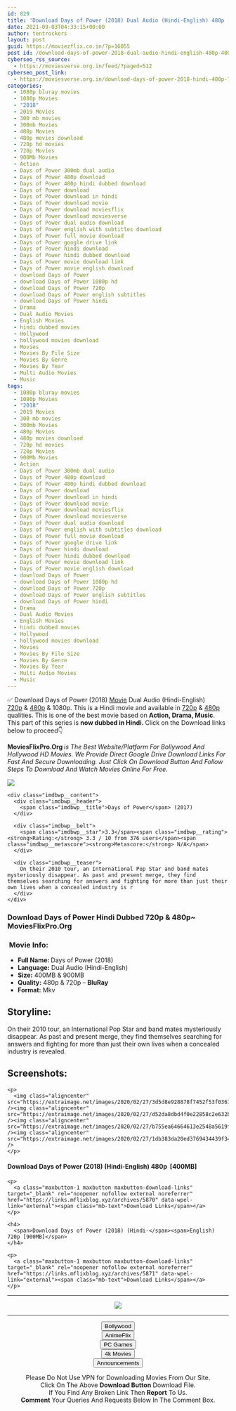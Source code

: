 ```yaml
---
id: 829
title: 'Download Days of Power (2018) Dual Audio (Hindi-English) 480p [400MB] || 720p [900MB]'
date: 2021-09-03T04:33:15+00:00
author: tentrockers
layout: post
guid: https://moviezflix.co.in/?p=16055
post id: /download-days-of-power-2018-dual-audio-hindi-english-480p-400mb-720p-900mb/
cyberseo_rss_source:
  - https://moviesverse.org.in/feed/?paged=512
cyberseo_post_link:
  - https://moviesverse.org.in/download-days-of-power-2018-hindi-480p-720p/
categories:
  - 1080p bluray movies
  - 1080p Movies
  - "2018"
  - 2019 Movies
  - 300 mb movies
  - 300mb Movies
  - 480p Movies
  - 480p movies download
  - 720p hd movies
  - 720p Movies
  - 900Mb Movies
  - Action
  - Days of Power 300mb dual audio
  - Days of Power 480p download
  - Days of Power 480p hindi dubbed download
  - Days of Power download
  - Days of Power download in hindi
  - Days of Power download movie
  - Days of Power download moviesflix
  - Days of Power download moviesverse
  - Days of Power dual audio download
  - Days of Power english with subtitles download
  - Days of Power full movie download
  - Days of Power google drive link
  - Days of Power hindi download
  - Days of Power hindi dubbed download
  - Days of Power movie download link
  - Days of Power movie english download
  - download Days of Power
  - download Days of Power 1080p hd
  - download Days of Power 720p
  - download Days of Power english subtitles
  - download Days of Power hindi
  - Drama
  - Dual Audio Movies
  - English Movies
  - hindi dubbed movies
  - Hollywood
  - hollywood movies download
  - Movies
  - Movies By File Size
  - Movies By Genre
  - Movies By Year
  - Multi Audio Movies
  - Music
tags:
  - 1080p bluray movies
  - 1080p Movies
  - "2018"
  - 2019 Movies
  - 300 mb movies
  - 300mb Movies
  - 480p Movies
  - 480p movies download
  - 720p hd movies
  - 720p Movies
  - 900Mb Movies
  - Action
  - Days of Power 300mb dual audio
  - Days of Power 480p download
  - Days of Power 480p hindi dubbed download
  - Days of Power download
  - Days of Power download in hindi
  - Days of Power download movie
  - Days of Power download moviesflix
  - Days of Power download moviesverse
  - Days of Power dual audio download
  - Days of Power english with subtitles download
  - Days of Power full movie download
  - Days of Power google drive link
  - Days of Power hindi download
  - Days of Power hindi dubbed download
  - Days of Power movie download link
  - Days of Power movie english download
  - download Days of Power
  - download Days of Power 1080p hd
  - download Days of Power 720p
  - download Days of Power english subtitles
  - download Days of Power hindi
  - Drama
  - Dual Audio Movies
  - English Movies
  - hindi dubbed movies
  - Hollywood
  - hollywood movies download
  - Movies
  - Movies By File Size
  - Movies By Genre
  - Movies By Year
  - Multi Audio Movies
  - Music
---
```

<div class="thecontent clearfix">
  <p>
    ✅ Download Days of Power (2018) <a href="https://moviesverse.org.in/category/movies/" data-wpel-link="internal">Movie</a> Dual Audio (Hindi-English) <a href="https://moviesverse.org.in/720p-movies/" data-wpel-link="internal">720p</a>&nbsp;&&nbsp;<a href="https://moviesverse.org.in/480p-movies/" data-wpel-link="internal">480p</a> & 1080p. This is a Hindi movie and available in <a href="https://moviesverse.org.in/720p-movies/" data-wpel-link="internal">720p</a>&nbsp;&&nbsp;<a href="https://moviesverse.org.in/480p-movies/" data-wpel-link="internal">480p</a> qualities. This is one of the best movie based on <strong>Action, Drama, Music</strong>. This part of this series is <strong>now dubbed in <span>Hindi.&nbsp;</span></strong><span>Click on the Download links below to proceed👇</span>
  </p>
  
  <p>
    <strong><span>MoviesFlixPro.Org&nbsp;</span></strong><em>is The Best Website/Platform For Bollywood And Hollywood HD Movies. We Provide Direct Google Drive Download Links For Fast And Secure Downloading. Just Click On Download Button And Follow Steps To&nbsp;Download And Watch Movies Online For Free.</em>
  </p>
  
  <div class="imdbwp imdbwp--movie dark">
    <div class="imdbwp__thumb">
      <a class="imdbwp__link" target="_blank" title="Days of Power" href="https://www.imdb.com/title/tt3068544/" rel="nofollow external noopener noreferrer" data-wpel-link="external"><img class="imdbwp__img" src="https://m.media-amazon.com/images/M/MV5BNjhhNDUwNTMtZDdhYi00NjE0LTliNDUtYTE0ODVhOTA1YzIzXkEyXkFqcGdeQXVyMjczNjEyOTQ@._V1_SX300.jpg" /></a>
    </div>
    
    <div class="imdbwp__content">
      <div class="imdbwp__header">
        <span class="imdbwp__title">Days of Power</span> (2017)
      </div>
      
      <div class="imdbwp__belt">
        <span class="imdbwp__star">3.3</span><span class="imdbwp__rating"><strong>Rating:</strong> 3.3 / 10 from 376 users</span><span class="imdbwp__metascore"><strong>Metascore:</strong> N/A</span>
      </div>
      
      <div class="imdbwp__teaser">
        On their 2010 tour, an International Pop Star and band mates mysteriously disappear. As past and present merge, they find themselves searching for answers and fighting for more than just their own lives when a concealed industry is r
      </div>
    </div>
  </div>
  
  <h3>
    <span>Download Days of Power Hindi Dubbed 720p & 480p~ MoviesFlixPro.Org</span>
  </h3>
  
  <h3>
    <span>&nbsp;Movie Info:&nbsp;</span>
  </h3>
  
  <ul>
    <li>
      <strong>Full Name: </strong>Days of Power (2018)
    </li>
    <li>
      <strong>Language:</strong> Dual Audio (Hindi-English)
    </li>
    <li>
      <strong>Size:</strong> 400MB & 900MB
    </li>
    <li>
      <strong>Quality:</strong> 480p & 720p – <span><strong>BluRay</strong></span>
    </li>
    <li>
      <strong>Format:</strong>&nbsp;Mkv
    </li>
  </ul>
  
  <h2>
    <span>Storyline:</span>
  </h2>
  
  <p>
    On their 2010 tour, an International Pop Star and band mates mysteriously disappear. As past and present merge, they find themselves searching for answers and fighting for more than just their own lives when a concealed industry is revealed.
  </p>
  
  <div class="summary_text">
    <h2>
      <span>Screenshots:</span>
    </h2>
    
    <p>
      <img class="aligncenter" src="https://extraimage.net/images/2020/02/27/3d5d8e928878f7452f53f0367ed0f705.jpg" /><img class="aligncenter" src="https://extraimage.net/images/2020/02/27/d52da8dbd4f0e22858c2e632be269e1c.jpg" /><img class="aligncenter" src="https://extraimage.net/images/2020/02/27/b755ea64664613e2548a5619f0fe948e.jpg" /><img class="aligncenter" src="https://extraimage.net/images/2020/02/27/1db383da20ed3769434439f346199565.jpg" />
    </p>
  </div>
  
  <div class="inline canwrap">
    <h4>
      <span>Download Days of Power (2018) (Hindi-English) </span><span>480p&nbsp; [400MB]</span>
    </h4>
    
    <p>
      <a class="maxbutton-1 maxbutton maxbutton-download-links" target="_blank" rel="noopener nofollow external noreferrer" href="https://links.mflixblog.xyz/archives/5870" data-wpel-link="external"><span class="mb-text">Download Links</span></a>
    </p>
    
    <h4>
      <span>Download Days of Power (2018) (Hindi-</span><span>English) 720p [900MB]</span>
    </h4>
    
    <p>
      <a class="maxbutton-1 maxbutton maxbutton-download-links" target="_blank" rel="noopener nofollow external noreferrer" href="https://links.mflixblog.xyz/archives/5871" data-wpel-link="external"><span class="mb-text">Download Links</span></a>
    </p>
  </div>
</div>

<center>
  </p> 
  
  <hr />
  
  <p>
    <a href="http://gdrivepro.xyz/join.php" data-wpel-link="external" target="_blank" rel="nofollow external noopener noreferrer"><img src="https://i.imgur.com/FhMdWdW.png" /></a>
  </p>
  
  <hr />
  
  <p>
    <a href="https://dogemovies.xyz" target="_blank" data-wpel-link="external" rel="nofollow external noopener noreferrer"><button class="button button5">Bollywood</button></a><br /> <a href="https://animeflix.in" target="_blank" data-wpel-link="external" rel="nofollow external noopener noreferrer"><button class="button button5">AnimeFlix</button></a><br /> <a href="https://gamesflix.net/" target="_blank" data-wpel-link="external" rel="nofollow external noopener noreferrer"><button class="button button5">PC Games</button></a><br /> <a href="https://uhdmovies.in" target="_blank" data-wpel-link="external" rel="nofollow external noopener noreferrer"><button class="button button5">4k Movies</button></a><br /> <a href="https://moviesverse.org.in/announcements/" target="_blank" data-wpel-link="internal" rel="noopener"><button class="button button5">Announcements</button></a>
  </p>
  
  <div class="alert alert-danger">
    Please Do Not Use VPN for Downloading Movies From Our Site.
  </div>
  
  <div class="alert alert-success">
    Click On The Above <strong>Download Button</strong> Download File.
  </div>
  
  <div class="alert alert-warning">
    If You Find Any Broken Link Then <strong>Report</strong> To Us.
  </div>
  
  <div class="alert alert-info">
    <strong>Comment</strong> Your Queries And Requests Below In The Comment Box.
  </div>
  
  <p>
    </center>
  </p>
